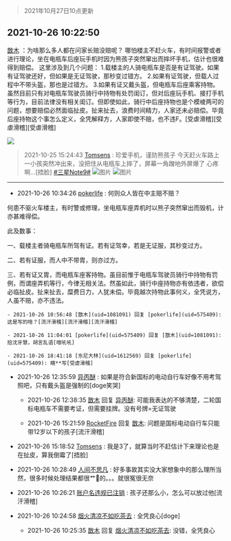 > 2021年10月27日10点更新
<link rel="stylesheet" href="https://cdn.jsdelivr.net/gh/taotie6/sampleJSON@main/css/photo_show.css">
<meta name="referrer" content="no-referrer" />


 ## 2021-10-26 10:22:50 

 [㪚木](https://www.coolapk.com/feed/30957022?shareKey=MWRkNDRjMGI3MjA1NjE3NzZmYTQ~) ：为啥那么多人都在问家长赔没赔呢？
哪怕楼主不赶火车，有时间报警或者进行理论，坐在电瓶车后座玩手机时因为熊孩子突然窜出而摔坏手机，估计也很难得到赔偿。
这里涉及到几个问题：
1.载楼主的人骑电瓶车是否是有证驾驶。如果有证驾驶还好，但如果是无证驾驶，那秒变过错方。
2.如果有证驾驶<!--break-->，但载人过程中不带头盔，那也是过错方。
3.如果有证又戴头盔，但电瓶车后座乘客持物。虽然目前只有对电瓶车驾驶员骑行中持物有处罚闺订，但对后座玩手机、接打手机等行为，目前法律没有相关闺订。但即使如此，骑行中后座持物也是个模棱两可的问题，想要赔偿必然面临扯皮。扯来扯去，浪费时间精力，人家还未必赔偿。毕竟后座持物这个事怎么定义，全凭解释方，人家即使不赔，也不违F。[受虐滑稽][受虐滑稽][受虐滑稽] 

<div class="album">
<img class="img-item" src="https://image.coolapk.com/feed/2019/0507/23/1081091_4586_1095@230x167.gif" />
</div>

> 2021-10-25 15:24:43 
> [Tomsens](https://www.coolapk.com/feed/30939902?shareKey=MjMxODM3NTQ5ZTA2NjE3NzZmYTQ~) : 珍爱手机，谨防熊孩子 今天赶火车路上一小孩突然冲出来，没把住从电瓶车上摔了，屏幕一角蹭地外屏爆了 心疼啊...[捂脸] <a class="feed-link-tag" href="/t/三星Note9?type=0">#三星Note9#</a> 
![图片](https://image.coolapk.com/feed/2021/1025/15/3286837_fa6ea04b_6661_3785@2494x3325.jpeg)
![图片](https://image.coolapk.com/feed/2021/1025/15/3286837_2f3d25c0_6661_3787@2494x3325.jpeg)

 ------- 

- 2021-10-26 10:34:26 [pokerlife](uid=575409) : 何则众人皆在中主赔不赔？

何患不驱火车楼主，有时警或修理，坐电瓶车座弄机时以熊子突然窜出而毁机，计亦甚难得偿。

此及数事：

一、载楼主者骑电瓶车所驾有证。若有证驾幸，若是无证服，其秒变过方。

二、若有证服，而人中不带胄，则亦过方。

三、若有证又胄，而电瓶车座客持物<!--break-->。虽目前惟于电瓶车驾驶员骑行中持物有罚例，而谓座弄机等行，今律无相关法。然虽如此，骑行中座持物亦有依违者，欲偿必临扯皮。扯来扯去，糜费日力，人犹未偿。毕竟越次持物此事何义，全凭说方，人虽不赔，亦不违法。 

    - 2021-10-26 10:56:48 [㪚木](uid=1081091) 回复 [pokerlife](uid=575409): 这是写的啥？[流汗滑稽][流汗滑稽][流汗滑稽] 

    - 2021-10-26 11:04:01 [pokerlife](uid=575409) 回复 [㪚木](uid=1081091): 拾沈牙慧，胡言乱语[哦吼吼] 

    - 2021-10-26 18:41:18 [东尼大林](uid=1612569) 回复 [pokerlife](uid=575409): 瞎**写[受虐滑稽] 

- 2021-10-26 12:35:59 [异丙醚](uid=770992) : 如果是符合新国标的电动自行车好像不用考驾照吧，只有戴头盔是强制的[doge笑哭] 

    - 2021-10-26 12:38:35 [㪚木](uid=1081091) 回复 [异丙醚](uid=770992): 可能我表达的不够清楚，二轮国标电瓶车不需要考证，但需要挂牌。没有号牌=无证驾驶 

    - 2021-10-26 15:21:59 [RocketFire](uid=3515575) 回复 [㪚木](uid=1081091): 问题是国标电动自行车只能带12岁以下的孩子[流汗滑稽] 

- 2021-10-26 15:18:52 [Tomsens](uid=3286837) : 我是3了，就算当时不赶估计下来理论也是在扯皮，算我倒霉了[捂脸] 

- 2021-10-26 10:28:49 [人间不思凡](uid=2080265) : 好多事故其实没大家想象中的那么理所当然，很多时候处理结果都很艹🥚的。。。就很冤很无奈 

- 2021-10-26 10:26:21 [账户名违规已注销](uid=1039732) : 孩子还那么小，怎么可以放过他[流汗滑稽] 

- 2021-10-26 10:24:58 [烟火清凉不如吃茶去](uid=4279524) : 全凭良心[doge] 

    - 2021-10-26 10:25:35 [㪚木](uid=1081091) 回复 [烟火清凉不如吃茶去](uid=4279524): 没错，全凭良心 

